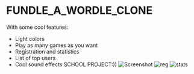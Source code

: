# FUNDLE_A_WORDLE_CLONE
With some cool features:

- Light colors
- Play as many games as you want
- Registration and statistics
- List of top users
- Cool sound effects
SCHOOL PROJECT:))
![Screenshot](https://user-images.githubusercontent.com/93940739/165063758-6d3cb9a5-0c0e-4c1f-aeeb-82723517575d.jpg)
![reg](https://user-images.githubusercontent.com/93940739/165063794-892435f7-508e-4aeb-a55b-7b801c5cb740.jpg)
![stats](https://user-images.githubusercontent.com/93940739/165063801-2da12dce-a874-40c2-8604-b32cf505b003.jpg)
